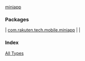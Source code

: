 [miniapp](./index.md)

### Packages

| [com.rakuten.tech.mobile.miniapp](com.rakuten.tech.mobile.miniapp/index.md) |  |

### Index

[All Types](alltypes/index.md)